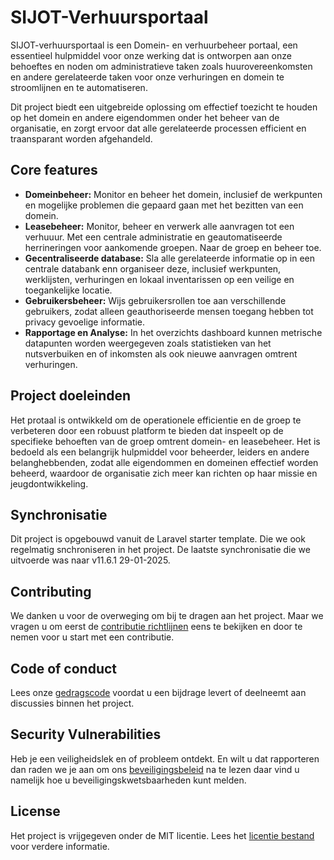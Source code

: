 # SIJOT-Verhuursportaal

SIJOT-verhuursportaal is een Domein- en verhuurbeheer portaal, een essentieel hulpmiddel voor onze werking dat is ontworpen aan onze behoeftes en noden
om administratieve taken zoals huurovereenkomsten en andere gerelateerde taken voor onze verhuringen en domein te stroomlijnen en te automatiseren.

Dit project biedt een uitgebreide oplossing om effectief toezicht te houden op het domein en andere eigendommen onder het beheer van de organisatie,
en zorgt ervoor dat alle gerelateerde processen efficient en traansparant worden afgehandeld.

## Core features

- **Domeinbeheer:** Monitor en beheer het domein, inclusief de werkpunten en mogelijke problemen die gepaard gaan met het bezitten van een domein.
- **Leasebeheer:** Monitor, beheer en verwerk alle aanvragen tot een verhuuur. Met een centrale administratie en geautomatiseerde herrineringen voor aankomende groepen. Naar de groep en beheer toe.
- **Gecentraliseerde database:** Sla alle gerelateerde informatie op in een centrale databank enn organiseer deze, inclusief werkpunten, werklijsten, verhuringen en lokaal inventarissen op een veilige en toegankelijke locatie.
- **Gebruikersbeheer:** Wijs gebruikersrollen toe aan verschillende gebruikers, zodat alleen geauthoriseerde mensen toegang hebben tot privacy gevoelige informatie.
- **Rapportage en Analyse:** In het overzichts dashboard kunnen metrische datapunten worden weergegeven zoals statistieken van het nutsverbuiken en of inkomsten als ook nieuwe aanvragen omtrent verhuringen.

## Project doeleinden

Het protaal is ontwikkeld om de operationele efficientie en de groep te verbeteren door een robuust platform te bieden dat inspeelt op de specifieke behoeften van de groep omtrent domein- en leasebeheer.
Het is bedoeld als een belangrijk hulpmiddel voor beheerder, leiders en andere belanghebbenden, zodat alle eigendommen en domeinen effectief worden beheerd, waardoor de organisatie zich meer kan richten op haar missie en jeugdontwikkeling.

## Synchronisatie

Dit project is opgebouwd vanuit de Laravel starter template. Die we ook regelmatig snchroniseren in het project. De laatste synchronisatie die we uitvoerde was naar v11.6.1 29-01-2025.

## Contributing

We danken u voor de overweging om bij te dragen aan het project. Maar we vragen u om eerst de [contributie richtlijnen](https://github.com/sijot-turnhout/.github/blob/main/CONTRIBUTING.md) eens te bekijken en door te nemen voor u start met een contributie.

## Code of conduct

Lees onze [gedragscode](https://github.com/sijot-turnhout/.github/blob/main/CODE_OF_CONDUCT.md) voordat u een bijdrage levert of deelneemt aan discussies binnen het project.

## Security Vulnerabilities

Heb je een veiligheidslek en of probleem ontdekt. En wilt u dat rapporteren dan raden we je aan om ons [beveiligingsbeleid](/) na te lezen daar vind u namelijk hoe u beveiligingskwetsbaarheden kunt melden.

## License

Het project is vrijgegeven onder de MIT licentie. Lees het [licentie bestand](LICENSE) voor verdere informatie.
